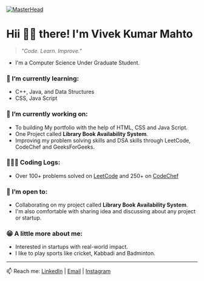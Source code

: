 [![MasterHead](https://user-images.githubusercontent.com/90236635/232446433-d5540fa2-fe28-4bb8-b929-cdb51fe61336.gif)](https://rishavchanda.io)
# Hii 👋🏻 there! I'm Vivek Kumar Mahto
> *"Code. Learn. Improve."*
- I'm a Computer Science Under Graduate Student.
  

### 🎯 I’m currently learning:
- C++, Java, and Data Structures
- CSS, Java Script

### 🎲 I’m currently working on:
- To building My portfolio with the help of HTML, CSS and Java Script.
- One Project called **Library Book Availability System**.
- Improving my problem solving skills and DSA skills through LeetCode, CodeChef and GeeksForGeeks.

### 🧑🏻‍💻 Coding Logs:
-  Over 100+ problems solved on <a href="https://leetcode.com/u/VivekKumarMahto/">LeetCode</a> and 250+ on <a href="https://www.codechef.com/users/vivekkumar03">CodeChef</a>

### 🤝 I’m open to:
- Collaborating on my project called  **Library Book Availability System**.
- I'm also comfortable with sharing idea and discussing about any project or startup.

### 😁 A little more about me:
- Interested in startups with real-world impact.
- I like to play sports like cricket, Kabbadi and Badminton.

---

📫 Reach me: [LinkedIn](https://www.linkedin.com/in/vivek-kumar-mahto-0bb328340) | [Email](vivekkumarmahto101103@gmail.com) | [Instagram](https://www.instagram.com/itx.badal_/)
